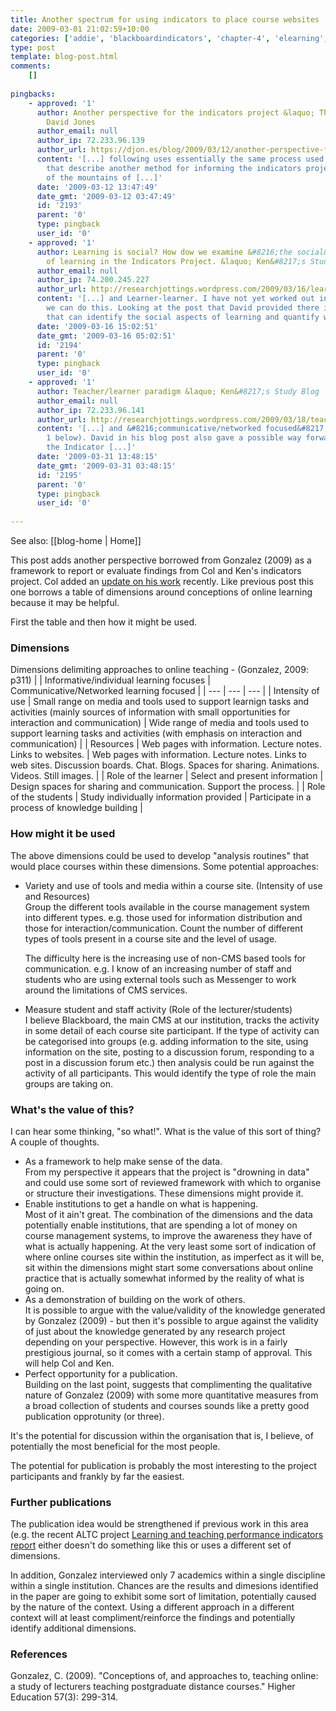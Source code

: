 ```yaml
---
title: Another spectrum for using indicators to place course websites
date: 2009-03-01 21:02:59+10:00
categories: ['addie', 'blackboardindicators', 'chapter-4', 'elearning', 'indicators', 'thesis']
type: post
template: blog-post.html
comments:
    []
    
pingbacks:
    - approved: '1'
      author: Another perspective for the indicators project &laquo; The Weblog of (a)
        David Jones
      author_email: null
      author_ip: 72.233.96.139
      author_url: https://djon.es/blog/2009/03/12/another-perspective-for-the-indicators-project/
      content: '[...] following uses essentially the same process used in a previous post
        that describe another method for informing the indicators project&#8217;s use
        of the mountains of [...]'
      date: '2009-03-12 13:47:49'
      date_gmt: '2009-03-12 03:47:49'
      id: '2193'
      parent: '0'
      type: pingback
      user_id: '0'
    - approved: '1'
      author: Learning is social? How dow we examine &#8216;the social&#8217; aspects
        of learning in the Indicators Project. &laquo; Ken&#8217;s Study Blog
      author_email: null
      author_ip: 74.200.245.227
      author_url: http://researchjottings.wordpress.com/2009/03/16/learning-is-social-how-dow-we-examine-the-social-aspects-of-learning-in-the-indicators-project/
      content: '[...] and Learner-learner. I have not yet worked out in my own head how
        we can do this. Looking at the post that David provided there is a way forward
        that can identify the social aspects of learning and quantify what we have [...]'
      date: '2009-03-16 15:02:51'
      date_gmt: '2009-03-16 05:02:51'
      id: '2194'
      parent: '0'
      type: pingback
      user_id: '0'
    - approved: '1'
      author: Teacher/learner paradigm &laquo; Ken&#8217;s Study Blog
      author_email: null
      author_ip: 72.233.96.141
      author_url: http://researchjottings.wordpress.com/2009/03/18/teacherlearner-paradigm/
      content: '[...] and &#8216;communicative/networked focused&#8217;&#8221; (see Table
        1 below). David in his blog post also gave a possible way forward with part of
        the Indicator [...]'
      date: '2009-03-31 13:48:15'
      date_gmt: '2009-03-31 03:48:15'
      id: '2195'
      parent: '0'
      type: pingback
      user_id: '0'
    
---
```


See also: [[blog-home | Home]]

This post adds another perspective borrowed from Gonzalez (2009) as a framework to report or evaluate findings from Col and Ken's indicators project. Col added an [update on his work](http://beerc.wordpress.com/2009/03/01/indicators-update-february/) recently. Like previous post this one borrows a table of dimensions around conceptions of online learning because it may be helpful.

First the table and then how it might be used.

### Dimensions

Dimensions delimiting approaches to online teaching - (Gonzalez, 2009: p311)
|  | Informative/individual learning focuses | Communicative/Networked learning focused |
| --- | --- | --- |
| Intensity of use | Small range on media and tools used to support learnign tasks and activities (mainly sources of information with small opportunities for interaction and communication) | Wide range of media and tools used to support learning tasks and activities (with emphasis on interaction and communication) |
| Resources | Web pages with information. Lecture notes. Links to websites. | Web pages with information. Lecture notes. Links to web sites. Discussion boards. Chat. Blogs. Spaces for sharing. Animations. Videos. Still images. |
| Role of the learner | Select and present information | Design spaces for sharing and communication. Support the process. |
| Role of the students | Study individually information provided | Participate in a process of knowledge building |

### How might it be used

The above dimensions could be used to develop "analysis routines" that would place courses within these dimensions. Some potential approaches:

- Variety and use of tools and media within a course site. (Intensity of use and Resources)  
    Group the different tools available in the course management system into different types. e.g. those used for information distribution and those for interaction/communication. Count the number of different types of tools present in a course site and the level of usage.
    
    The difficulty here is the increasing use of non-CMS based tools for communication. e.g. I know of an increasing number of staff and students who are using external tools such as Messenger to work around the limitations of CMS services.
    
- Measure student and staff activity (Role of the lecturer/students)  
    I believe Blackboard, the main CMS at our institution, tracks the activity in some detail of each course site participant. If the type of activity can be categorised into groups (e.g. adding information to the site, using information on the site, posting to a discussion forum, responding to a post in a discussion forum etc.) then analysis could be run against the activity of all participants. This would identify the type of role the main groups are taking on.

### What's the value of this?

I can hear some thinking, "so what!". What is the value of this sort of thing? A couple of thoughts.

- As a framework to help make sense of the data.  
    From my perspective it appears that the project is "drowning in data" and could use some sort of reviewed framework with which to organise or structure their investigations. These dimensions might provide it.
- Enable institutions to get a handle on what is happening.  
    Most of it ain't great. The combination of the dimensions and the data potentially enable institutions, that are spending a lot of money on course management systems, to improve the awareness they have of what is actually happening. At the very least some sort of indication of where online courses site within the institution, as imperfect as it will be, sit within the dimensions might start some conversations about online practice that is actually somewhat informed by the reality of what is going on.
- As a demonstration of building on the work of others.  
    It is possible to argue with the value/validity of the knowledge generated by Gonzalez (2009) - but then it's possible to argue against the validity of just about the knowledge generated by any research project depending on your perspective. However, this work is in a fairly prestigious journal, so it comes with a certain stamp of approval. This will help Col and Ken.
- Perfect opportunity for a publication.  
    Building on the last point, suggests that complimenting the qualitative nature of Gonzalez (2009) with some more quantitative measures from a broad collection of students and courses sounds like a pretty good publication opprotunity (or three).

It's the potential for discussion within the organisation that is, I believe, of potentially the most beneficial for the most people.

The potential for publication is probably the most interesting to the project participants and frankly by far the easiest.

### Further publications

The publication idea would be strengthened if previous work in this area (e.g. the recent ALTC project [Learning and teaching performance indicators report](http://www.altc.edu.au/carrick/webdav/site/carricksite/users/siteadmin/public/grants_cg_report_itgenerated_qut_feb09.pdf) either doesn't do something like this or uses a different set of dimensions.

In addition, Gonzalez interviewed only 7 academics within a single discipline within a single institution. Chances are the results and dimesions identified in the paper are going to exhibit some sort of limitation, potentially caused by the nature of the context. Using a different approach in a different context will at least compliment/reinforce the findings and potentially identify additional dimensions.

### References

Gonzalez, C. (2009). "Conceptions of, and approaches to, teaching online: a study of lecturers teaching postgraduate distance courses." Higher Education 57(3): 299-314.